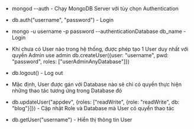 - mongod --auth - Chạy MongoDB Server với tùy chọn Authentication
- db.auth("username", "password") - Login
- mongo -u username -p password --authenticationDatabase db_name - Login
- Khi chưa có User nào trong hệ thống, được phép tạo 1 User duy nhất với quyền Admin
  use admin
  db.createUser({user: "username", pwd: "password", roles: ["userAdminAnyDatabase"]})

- db.logout() - Log out
- Mặc định, User được gán với Database nào sẽ chỉ có quyền thực hiện những thao tác tương ứng trong Database đó

- db.updateUser("appdev", {roles: ["readWrite", {role: "readWrite", db: "blog"}]}) - Cập nhật Role và Database mà User có quyển thao tác
- db.getUser("username") - Hiển thị thông tin User

